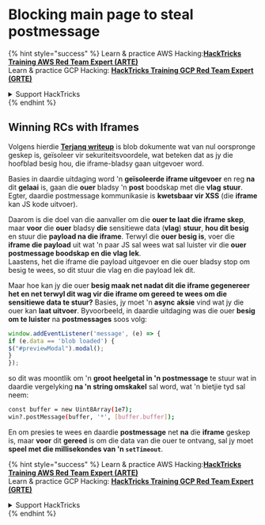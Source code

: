 # Blocking main page to steal postmessage

{% hint style="success" %}
Learn & practice AWS Hacking:<img src="/.gitbook/assets/arte.png" alt="" data-size="line">[**HackTricks Training AWS Red Team Expert (ARTE)**](https://training.hacktricks.xyz/courses/arte)<img src="/.gitbook/assets/arte.png" alt="" data-size="line">\
Learn & practice GCP Hacking: <img src="/.gitbook/assets/grte.png" alt="" data-size="line">[**HackTricks Training GCP Red Team Expert (GRTE)**<img src="/.gitbook/assets/grte.png" alt="" data-size="line">](https://training.hacktricks.xyz/courses/grte)

<details>

<summary>Support HackTricks</summary>

* Check the [**subscription plans**](https://github.com/sponsors/carlospolop)!
* **Join the** 💬 [**Discord group**](https://discord.gg/hRep4RUj7f) or the [**telegram group**](https://t.me/peass) or **follow** us on **Twitter** 🐦 [**@hacktricks\_live**](https://twitter.com/hacktricks\_live)**.**
* **Share hacking tricks by submitting PRs to the** [**HackTricks**](https://github.com/carlospolop/hacktricks) and [**HackTricks Cloud**](https://github.com/carlospolop/hacktricks-cloud) github repos.

</details>
{% endhint %}

## Winning RCs with Iframes

Volgens hierdie [**Terjanq writeup**](https://gist.github.com/terjanq/7c1a71b83db5e02253c218765f96a710) is blob dokumente wat van nul oorspronge geskep is, geïsoleer vir sekuriteitsvoordele, wat beteken dat as jy die hoofblad besig hou, die iframe-bladsy gaan uitgevoer word.

Basies in daardie uitdaging word 'n **geïsoleerde iframe uitgevoer** en reg **na** dit **gelaai** is, gaan die **ouer** bladsy 'n **post** boodskap met die **vlag** **stuur**.\
Egter, daardie postmessage kommunikasie is **kwetsbaar vir XSS** (die **iframe** kan JS kode uitvoer).

Daarom is die doel van die aanvaller om die **ouer te laat die iframe skep**, maar **voor** die **ouer** bladsy **die** sensitiewe data (**vlag**) **stuur**, **hou dit besig** en stuur die **payload na die iframe**. Terwyl die **ouer besig is**, voer die **iframe die payload** uit wat 'n paar JS sal wees wat sal luister vir die **ouer postmessage boodskap en die vlag lek**.\
Laastens, het die iframe die payload uitgevoer en die ouer bladsy stop om besig te wees, so dit stuur die vlag en die payload lek dit.

Maar hoe kan jy die ouer **besig maak net nadat dit die iframe gegenereer het en net terwyl dit wag vir die iframe om gereed te wees om die sensitiewe data te stuur?** Basies, jy moet 'n **async** **aksie** vind wat jy die ouer kan **laat uitvoer**. Byvoorbeeld, in daardie uitdaging was die ouer **besig om te luister** na **postmessages** soos volg:
```javascript
window.addEventListener('message', (e) => {
if (e.data == 'blob loaded') {
$("#previewModal").modal();
}
});
```
so dit was moontlik om 'n **groot heelgetal in 'n postmessage** te stuur wat in daardie vergelyking **na 'n string omskakel** sal word, wat 'n bietjie tyd sal neem:
```bash
const buffer = new Uint8Array(1e7);
win?.postMessage(buffer, '*', [buffer.buffer]);
```
En om presies te wees en daardie **postmessage** net **na** die **iframe** geskep is, maar **voor** dit **gereed** is om die data van die ouer te ontvang, sal jy moet **speel met die millisekondes van 'n `setTimeout`**.

{% hint style="success" %}
Learn & practice AWS Hacking:<img src="/.gitbook/assets/arte.png" alt="" data-size="line">[**HackTricks Training AWS Red Team Expert (ARTE)**](https://training.hacktricks.xyz/courses/arte)<img src="/.gitbook/assets/arte.png" alt="" data-size="line">\
Learn & practice GCP Hacking: <img src="/.gitbook/assets/grte.png" alt="" data-size="line">[**HackTricks Training GCP Red Team Expert (GRTE)**<img src="/.gitbook/assets/grte.png" alt="" data-size="line">](https://training.hacktricks.xyz/courses/grte)

<details>

<summary>Support HackTricks</summary>

* Check the [**subscription plans**](https://github.com/sponsors/carlospolop)!
* **Join the** 💬 [**Discord group**](https://discord.gg/hRep4RUj7f) or the [**telegram group**](https://t.me/peass) or **follow** us on **Twitter** 🐦 [**@hacktricks\_live**](https://twitter.com/hacktricks\_live)**.**
* **Share hacking tricks by submitting PRs to the** [**HackTricks**](https://github.com/carlospolop/hacktricks) and [**HackTricks Cloud**](https://github.com/carlospolop/hacktricks-cloud) github repos.

</details>
{% endhint %}
